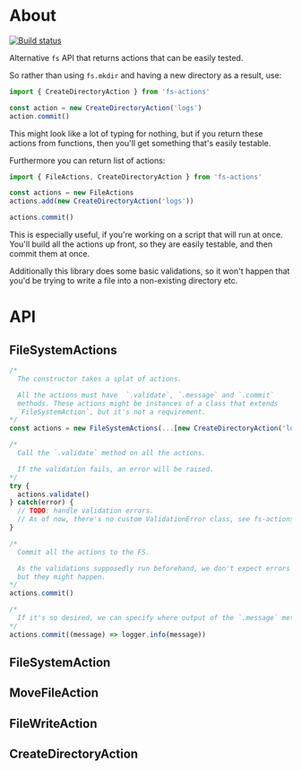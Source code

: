# About

[![Build status][BS img]][Build status]

Alternative `fs` API that returns actions that can be easily tested.

So rather than using `fs.mkdir` and having a new directory as a result, use:

```js
import { CreateDirectoryAction } from 'fs-actions'

const action = new CreateDirectoryAction('logs')
action.commit()
```

This might look like a lot of typing for nothing, but if you return these actions from functions, then you'll get something that's easily testable.

Furthermore you can return list of actions:

```js
import { FileActions, CreateDirectoryAction } from 'fs-actions'

const actions = new FileActions
actions.add(new CreateDirectoryAction('logs'))

actions.commit()
```

This is especially useful, if you're working on a script that will run at once. You'll build all the actions up front, so they are easily testable, and then commit them at once.

Additionally this library does some basic validations, so it won't happen that you'd be trying to write a file into a non-existing directory etc.

# API

## FileSystemActions

```js
/*
  The constructor takes a splat of actions.

  All the actions must have  `.validate`, `.message` and `.commit`
  methods. These actions might be instances of a class that extends
  `FileSystemAction`, but it's not a requirement.
*/
const actions = new FileSystemActions(...[new CreateDirectoryAction('logs')])

/*
  Call the `.validate` method on all the actions.

  If the validation fails, an error will be raised.
*/
try {
  actions.validate()
} catch(error) {
  // TODO: handle validation errors.
  // As of now, there's no custom ValidationError class, see fs-actions#1
}

/*
  Commit all the actions to the FS.

  As the validations supposedly run beforehand, we don't expect errors here,
  but they might happen.
*/
actions.commit()

/*
  If it's so desired, we can specify where output of the `.message` method is going to be logged.
*/
actions.commit((message) => logger.info(message))
```

## FileSystemAction

## MoveFileAction

## FileWriteAction

## CreateDirectoryAction


[Build status]: https://travis-ci.org/botanicus/fs-actions

[BS img]: https://travis-ci.org/botanicus/fs-actions.svg?branch=master
